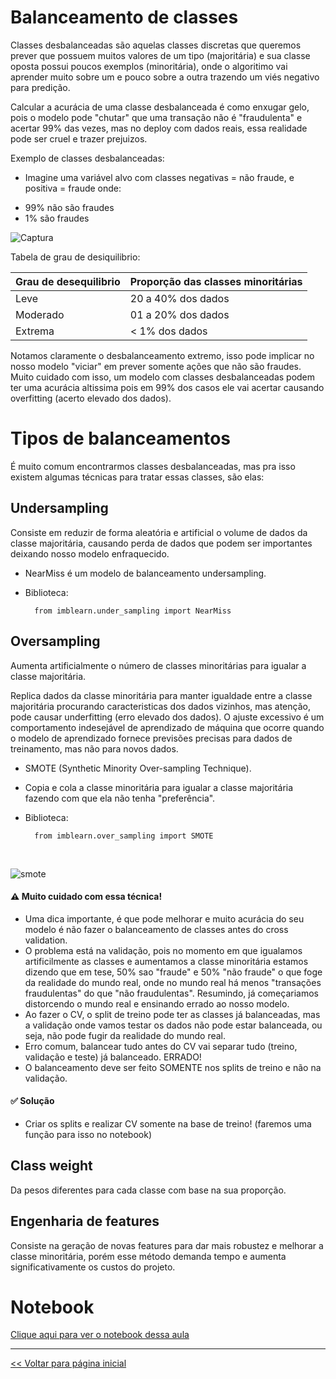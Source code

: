 # Balanceamento de classes
Classes desbalanceadas são aquelas classes discretas que queremos prever que possuem muitos valores de um tipo (majoritária) e sua classe oposta possui poucos exemplos (minoritária), onde o algoritimo vai aprender muito sobre um e pouco sobre a outra trazendo um viés negativo para predição.<br>

Calcular a acurácia de uma classe desbalanceada é como enxugar gelo, pois o modelo pode "chutar" que uma transação não é "fraudulenta" e acertar 99% das vezes, mas no deploy com dados reais, essa realidade pode ser cruel e trazer prejuizos.

Exemplo de classes desbalanceadas: <br>
* Imagine uma variável alvo com classes negativas = não fraude, e positiva = fraude onde:<br>

- 99% não são fraudes
- 1% são fraudes

![Captura](https://user-images.githubusercontent.com/115194365/213556359-bde17c25-012f-4996-a9e8-8aab6075b54f.jpg)

Tabela de grau de desiquilibrio:

| Grau de desequilibrio | Proporção das classes minoritárias |
|-----------------------|------------------------------------|
| Leve                  | 20 a 40% dos dados                 |
| Moderado              | 01 a 20% dos dados                 |
| Extrema               | < 1%     dos dados                 |


Notamos claramente o desbalanceamento extremo, isso pode implicar no nosso modelo "viciar" em prever somente ações que não são fraudes. Muito cuidado com isso, um modelo com classes desbalanceadas podem ter uma acurácia altissima pois em 99% dos casos ele vai acertar causando overfitting (acerto elevado dos dados).

# Tipos de balanceamentos
É muito comum encontrarmos classes desbalanceadas, mas pra isso existem algumas técnicas para tratar essas classes, são elas:
    
## Undersampling
Consiste em reduzir de forma aleatória e artificial o volume de dados da classe majoritária, causando perda de dados que podem ser importantes deixando nosso modelo enfraquecido.
        
* NearMiss é um modelo de balanceamento undersampling.
* Biblioteca:

        from imblearn.under_sampling import NearMiss

        
## Oversampling
Aumenta artificialmente o número de classes minoritárias para igualar a classe majoritária.

Replica dados da classe minoritária para manter igualdade entre a classe majoritária procurando caracteristicas dos dados vizinhos, mas atenção, pode causar underfitting (erro elevado dos dados). O ajuste excessivo é um comportamento indesejável de aprendizado de máquina que ocorre quando o modelo de aprendizado fornece previsões precisas para dados de treinamento, mas não para novos dados.
        
* SMOTE (Synthetic Minority Over-sampling Technique).
* Copia e cola a classe minoritária para igualar a classe majoritária fazendo com que ela não tenha "preferência".
* Biblioteca:

        from imblearn.over_sampling import SMOTE
<br>

![smote](https://user-images.githubusercontent.com/115194365/213033541-39484a5f-6085-4d51-870a-fff62caa5e5e.jpg)

#### ⚠️ Muito cuidado com essa técnica!
- Uma dica importante, é que pode melhorar e muito acurácia do seu modelo é não fazer o balanceamento de classes antes do cross validation.
-  O problema está na validação, pois no momento em que igualamos artificilmente as classes e aumentamos a classe minoritária estamos dizendo que em tese, 50% sao "fraude" e 50% "não fraude" o que foge da realidade do mundo real, onde no mundo real há menos "transações fraudulentas" do que "não fraudulentas". Resumindo, já começariamos distorcendo o mundo real e ensinando errado ao nosso modelo.
-  Ao fazer o CV, o split de treino pode ter as classes já balanceadas, mas a validação onde vamos testar os dados não pode estar balanceada, ou seja, não pode fugir da realidade do mundo real.
-  Erro comum, balancear tudo antes do CV vai separar tudo (treino, validação e teste) já balanceado. ERRADO!
- O balanceamento deve ser feito SOMENTE nos splits de treino e não na validação.

#### ✅ Solução
- Criar os splits e realizar CV somente na base de treino! (faremos uma função para isso no notebook)

## Class weight
Da pesos diferentes para cada classe com base na sua proporção.

 
## Engenharia de features
Consiste na geração de novas features para dar mais robustez e melhorar a classe minoritária, porém esse método demanda tempo e aumenta significativamente os custos do projeto.

# Notebook
[Clique aqui para ver o notebook dessa aula](https://github.com/dev-daniel-amorim/DS-Balanceamento_de_classes/blob/main/Balanceamento%20de%20classes.ipynb)
<br>
<hr>

[<< Voltar para página inicial](https://github.com/dev-daniel-amorim)
